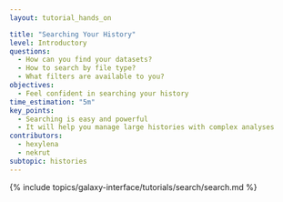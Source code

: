 ```yaml
---
layout: tutorial_hands_on

title: "Searching Your History"
level: Introductory
questions:
  - How can you find your datasets?
  - How to search by file type?
  - What filters are available to you?
objectives:
  - Feel confident in searching your history
time_estimation: "5m"
key_points:
  - Searching is easy and powerful
  - It will help you manage large histories with complex analyses
contributors:
  - hexylena
  - nekrut
subtopic: histories
---
```


{% include topics/galaxy-interface/tutorials/search/search.md %}
